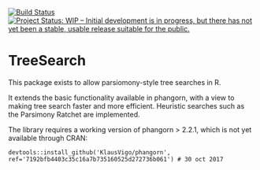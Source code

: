 [![Build Status](https://travis-ci.org/ms609/TreeSearch.svg?branch=master)](https://travis-ci.org/ms609/TreeSearch)
[![Project Status: WIP – Initial development is in progress, but there has not yet been a stable, usable release suitable for the public.](http://www.repostatus.org/badges/latest/wip.svg)](http://www.repostatus.org/#wip)

# TreeSearch
This package exists to allow parsiomony-style tree searches in R.

It extends the basic functionality available in phangorn, with a view to making tree search faster and more efficient.
Heuristic searches such as the Parsimony Ratchet are implemented.

The library requires a working version of phangorn > 2.2.1, which is not yet available through CRAN:

```
devtools::install_github('KlausVigo/phangorn', ref='7192bfb4403c35c16a7b735160525d272736b061') # 30 oct 2017
```
